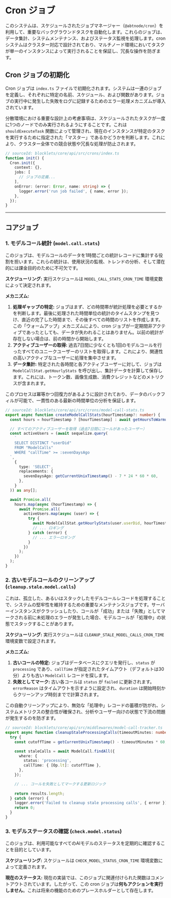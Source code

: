 # Cron ジョブ

このシステムは、スケジュールされたジョブマネージャー（`@abtnode/cron`）を利用して、重要なバックグラウンドタスクを自動化します。これらのジョブは、データ集計、システムメンテナンス、およびステータス監視を処理します。cron システムはクラスター対応で設計されており、マルチノード環境においてタスクが単一のインスタンスによって実行されることを保証し、冗長な操作を防ぎます。

## Cron ジョブの初期化

Cron ジョブは `index.ts` ファイルで初期化されます。システムは一連のジョブを定義し、それぞれに特定の名前、スケジュール、および関数があります。ジョブの実行中に発生した失敗をログに記録するためのエラー処理メカニズムが導入されています。

分散環境における重要な設計上の考慮事項は、スケジュールされたタスクが一度に1つのノードでのみ実行されるようにすることです。これは `shouldExecuteTask` 関数によって管理され、現在のインスタンスが特定のタスクを実行するために指定された「マスター」であるかどうかを判断します。これにより、クラスター全体での競合状態や冗長な処理が防止されます。

```typescript
// sourceId: blocklets/core/api/src/crons/index.ts
function init() {
  Cron.init({
    context: {},
    jobs: [
      // ジョブの定義...
    ],
    onError: (error: Error, name: string) => {
      logger.error('run job failed', { name, error });
    },
  });
}
```

---

## コアジョブ

### 1. モデルコール統計 (`model.call.stats`)

このジョブは、モデルコールのデータを1時間ごとの統計レコードに集計する役割を担います。これらの統計は、使用状況の監視、トレンドの分析、そして潜在的には課金目的のために不可欠です。

**スケジューリング:**
実行スケジュールは `MODEL_CALL_STATS_CRON_TIME` 環境変数によって決定されます。

**メカニズム:**
1.  **処理ギャップの特定:** ジョブはまず、どの時間帯が統計処理を必要とするかを判断します。最後に処理された時間単位の統計のタイムスタンプを見つけ、直近の完了した時間まで、その後すべての時間のリストを作成します。この「ウォームアップ」メカニズムにより、cron ジョブが一定期間非アクティブであったとしても、データが失われることはありません。以前の統計が存在しない場合は、前の時間から開始します。
2.  **アクティブユーザーの取得:** 過去7日間に少なくとも1回のモデルコールを行ったすべてのユニークユーザーのリストを取得します。これにより、関連性の高いアクティブなユーザーに処理を集中させます。
3.  **データ集計:** 特定された各時間と各アクティブユーザーに対して、ジョブは `ModelCallStat.getHourlyStats` を呼び出し、集計データを計算して保存します。これには、トークン数、画像生成数、消費クレジットなどのメトリクスが含まれます。

このプロセスは冪等かつ回復力があるように設計されており、データのバックフィルが可能で、一貫性のある最新の時間単位の分析を保証します。

```typescript
// sourceId: blocklets/core/api/src/crons/model-call-stats.ts
export async function createModelCallStats(hourTimestamp?: number) {
  const hours = hourTimestamp ? [hourTimestamp] : await getHoursToWarmup();

  // すべてのアクティブユーザーを取得（過去7日間にコールがあったユーザー）
  const activeUsers = (await sequelize.query(
    `
    SELECT DISTINCT "userDid" 
    FROM "ModelCalls" 
    WHERE "callTime" >= :sevenDaysAgo
  `,
    {
      type: 'SELECT',
      replacements: {
        sevenDaysAgo: getCurrentUnixTimestamp() - 7 * 24 * 60 * 60,
      },
    }
  )) as any[];

  await Promise.all(
    hours.map(async (hourTimestamp) => {
      await Promise.all(
        activeUsers.map(async (user) => {
          try {
            await ModelCallStat.getHourlyStats(user.userDid, hourTimestamp);
            // ... ロギング
          } catch (error) {
            // ... エラーロギング
          }
        })
      );
    })
  );
}
```

### 2. 古いモデルコールのクリーンアップ (`cleanup.stale.model.calls`)

これは、孤立した、あるいはスタックしたモデルコールレコードを処理することで、システムの堅牢性を維持するための重要なメンテナンスジョブです。サーバーインスタンスがクラッシュしたり、コールが「成功」または「失敗」としてマークされる前に未処理のエラーが発生した場合、モデルコールが「処理中」の状態でスタックすることがあります。

**スケジューリング:**
実行スケジュールは `CLEANUP_STALE_MODEL_CALLS_CRON_TIME` 環境変数で設定されます。

**メカニズム:**
1.  **古いコールの特定:** ジョブはデータベースにクエリを発行し、`status` が `processing` であり、`callTime` が指定されたタイムアウト（デフォルトは30分）よりも古い `ModelCall` レコードを探します。
2.  **失敗としてマーク:** 古い各コールは `status` が `failed` に更新されます。`errorReason` はタイムアウトを示すように設定され、`duration` は開始時刻からクリーンアップ時刻までで計算されます。

この自動クリーンアップにより、無効な「処理中」レコードの蓄積が防がれ、システムメトリクスの整合性が確保され、分析やユーザー向けの状態で下流の問題が発生するのを防ぎます。

```typescript
// sourceId: blocklets/core/api/src/middlewares/model-call-tracker.ts
export async function cleanupStaleProcessingCalls(timeoutMinutes: number = 30): Promise<number> {
  try {
    const cutoffTime = getCurrentUnixTimestamp() - timeoutMinutes * 60;

    const staleCalls = await ModelCall.findAll({
      where: {
        status: 'processing',
        callTime: { [Op.lt]: cutoffTime },
      },
    });

    // ... コールを失敗としてマークする更新ロジック
    
    return results.length;
  } catch (error) {
    logger.error('Failed to cleanup stale processing calls', { error });
    return 0;
  }
}
```

### 3. モデルステータスの確認 (`check.model.status`)

このジョブは、利用可能なすべてのAIモデルのステータスを定期的に確認することを目的としています。

**スケジューリング:**
スケジュールは `CHECK_MODEL_STATUS_CRON_TIME` 環境変数によって定義されます。

**現在のステータス:**
現在の実装では、このジョブに関連付けられた関数はコメントアウトされています。したがって、この cron ジョブは**何もアクションを実行しません**。これは将来の機能のためのプレースホルダーとして存在します。